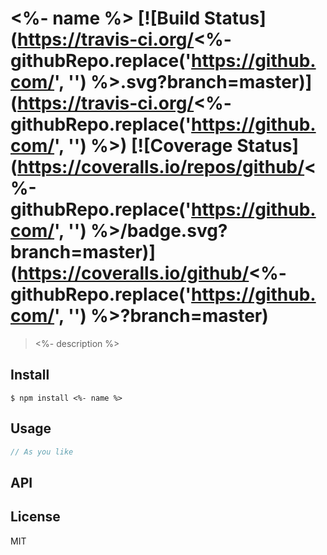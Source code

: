 # <%- name %> [![Build Status](https://travis-ci.org/<%- githubRepo.replace('https://github.com/', '') %>.svg?branch=master)](https://travis-ci.org/<%- githubRepo.replace('https://github.com/', '') %>) [![Coverage Status](https://coveralls.io/repos/github/<%- githubRepo.replace('https://github.com/', '') %>/badge.svg?branch=master)](https://coveralls.io/github/<%- githubRepo.replace('https://github.com/', '') %>?branch=master)

> <%- description %>


## Install

```
$ npm install <%- name %>
```


## Usage

```js
// As you like
```

## API

## License

MIT
